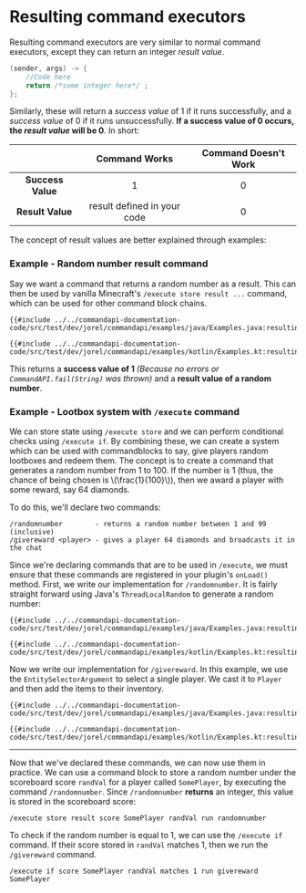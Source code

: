 # Resulting command executors

Resulting command executors are very similar to normal command executors, except they can return an integer _result value_.

```java
(sender, args) -> {
    //Code here
    return /*some integer here*/ ;
};
```

Similarly, these will return a _success value_ of 1 if it runs successfully, and a _success value_ of 0 if it runs unsuccessfully. **If a success value of 0 occurs, the _result value_ will be 0**. In short:

|                   |        Command Works        | Command Doesn't Work |
| :---------------: | :-------------------------: | :------------------: |
| **Success Value** |              1              |          0           |
| **Result Value**  | result defined in your code |          0           |

The concept of result values are better explained through examples:

<div class="example">

### Example - Random number result command

Say we want a command that returns a random number as a result. This can then be used by vanilla Minecraft's `/execute store result ...` command, which can be used for other command block chains.

<div class="multi-pre">

```java,Java
{{#include ../../commandapi-documentation-code/src/test/dev/jorel/commandapi/examples/java/Examples.java:resultingcommandexecutor}}
```

```kotlin,Kotlin
{{#include ../../commandapi-documentation-code/src/test/dev/jorel/commandapi/examples/kotlin/Examples.kt:resultingcommandexecutor}}
```

</div>

This returns a **success value of 1** _(Because no errors or `CommandAPI.fail(String)` was thrown)_ and a **result value of a random number**.

</div>

<div class="example">

### Example - Lootbox system with `/execute` command

We can store state using `/execute store` and we can perform conditional checks using `/execute if`. By combining these, we can create a system which can be used with commandblocks to say, give players random lootboxes and redeem them. The concept is to create a command that generates a random number from 1 to 100. If the number is 1 (thus, the chance of being chosen is \\(\frac{1}{100}\\)), then we award a player with some reward, say 64 diamonds.

To do this, we'll declare two commands:

```mccmd
/randomnumber        - returns a random number between 1 and 99 (inclusive)
/givereward <player> - gives a player 64 diamonds and broadcasts it in the chat
```

Since we're declaring commands that are to be used in `/execute`, we must ensure that these commands are registered in your plugin's `onLoad()` method. First, we write our implementation for `/randomnumber`. It is fairly straight forward using Java's `ThreadLocalRandom` to generate a random number:

<div class="multi-pre">

```java,Java
{{#include ../../commandapi-documentation-code/src/test/dev/jorel/commandapi/examples/java/Examples.java:resultingcommandexecutor2}}
```

```kotlin,Kotlin
{{#include ../../commandapi-documentation-code/src/test/dev/jorel/commandapi/examples/kotlin/Examples.kt:resultingcommandexecutor2}}
```

</div>

Now we write our implementation for `/givereward`. In this example, we use the `EntitySelectorArgument` to select a single player. We cast it to `Player` and then add the items to their inventory.

<div class="multi-pre">

```java,Java
{{#include ../../commandapi-documentation-code/src/test/dev/jorel/commandapi/examples/java/Examples.java:resultingcommandexecutor3}}
```

```kotlin,Kotlin
{{#include ../../commandapi-documentation-code/src/test/dev/jorel/commandapi/examples/kotlin/Examples.kt:resultingcommandexecutor3}}
```

</div>

-----

Now that we've declared these commands, we can now use them in practice. We can use a command block to store a random number under the scoreboard score `randVal` for a player called `SomePlayer`, by executing the command `/randomnumber`. Since `/randomnumber` **returns** an integer, this value is stored in the scoreboard score:

```mccmd
/execute store result score SomePlayer randVal run randomnumber
```

To check if the random number is equal to 1, we can use the `/execute if` command. If their score stored in `randVal` matches 1, then we run the `/givereward` command.

```mccmd
/execute if score SomePlayer randVal matches 1 run givereward SomePlayer
```

</div>
